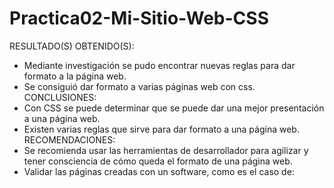 # Practica02-Mi-Sitio-Web-CSS
RESULTADO(S) OBTENIDO(S):
- Mediante investigación se pudo encontrar nuevas reglas para dar formato a la página web.
- Se consiguió dar formato a varias páginas web con css.
CONCLUSIONES:
- Con CSS se puede determinar que se puede dar una mejor presentación a una página web.
- Existen varias reglas que sirve para dar formato a una página web.
RECOMENDACIONES:
- Se recomienda usar las herramientas de desarrollador para agilizar y tener consciencia de cómo queda el formato de una página web.
- Validar las páginas creadas con un software, como es el caso de:
